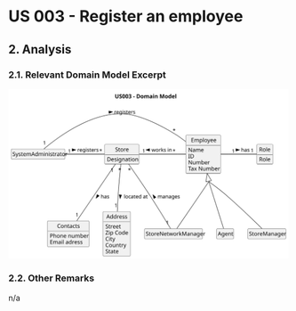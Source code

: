 # US 003 - Register an employee

## 2. Analysis

### 2.1. Relevant Domain Model Excerpt

![Domain Model](svg/us03-domain-model.svg)

### 2.2. Other Remarks

n/a